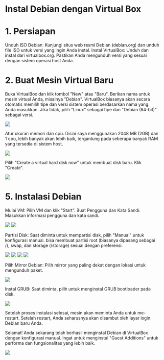 # Instal Debian dengan Virtual Box

# 1. Persiapan
Unduh ISO Debian: Kunjungi situs web resmi Debian (debian.org) dan unduh file ISO untuk versi yang ingin Anda instal.
Instal VirtualBox: Unduh dan instal dari virtualbox.org. Pastikan Anda mengunduh versi yang sesuai dengan sistem operasi host Anda.

# 2. Buat Mesin Virtual Baru
Buka VirtualBox dan klik tombol "New" atau "Baru". Berikan nama untuk mesin virtual Anda, misalnya "Debian". VirtualBox biasanya akan secara otomatis memilih tipe dan versi sistem operasi berdasarkan nama yang Anda masukkan. Jika tidak, pilih "Linux" sebagai tipe dan "Debian (64-bit)" sebagai versi.

<img src="./assets/Screenshot 2024-02-19 104711.png">

Atur ukuran memori dan cpu. Disini saya menggunakan 2048 MB (2GB) dan 1 cpu, lebih banyak akan lebih baik, tergantung pada seberapa banyak RAM yang tersedia di sistem host.

<img src="./assets/Screenshot 2024-02-19 104719.png">

Pilih "Create a virtual hard disk now" untuk membuat disk baru. Klik "Create".

<img src="./assets/Screenshot 2024-02-19 104735.png">

# 5. Instalasi Debian

Mulai VM: Pilih VM dan klik "Start".
Buat Pengguna dan Kata Sandi: Masukkan informasi pengguna dan kata sandi.

<img src="./assets/Screenshot 2024-02-19 095430.png">
<img src="./assets/Screenshot 2024-02-19 095456.png">

Partisi Disk: Saat diminta untuk mempartisi disk, pilih "Manual" untuk konfigurasi manual. bisa membuat partisi root (biasanya dipasang sebagai /), swap, dan storage (/storage) sesuai dengan preferensi.

<img src="./assets/Screenshot 2024-02-19 095906.png">
<img src="./assets/Screenshot 2024-02-19 100009.png">
<img src="./assets/Screenshot 2024-02-19 100046.png">
<img src="./assets/Screenshot 2024-02-19 100118.png">

Pilih Mirror Debian: Pilih mirror yang paling dekat dengan lokasi untuk mengunduh paket.

<img src="./assets/Screenshot 2024-02-19 100353.png">

Instal GRUB: Saat diminta, pilih untuk menginstal GRUB bootloader pada disk.

<img src="./assets/Screenshot 2024-02-19 110956.png">

Setelah proses instalasi selesai, mesin akan meminta Anda untuk me-restart. Setelah restart, Anda seharusnya akan disambut oleh layar login Debian baru Anda.

Selamat! Anda sekarang telah berhasil menginstal Debian di VirtualBox dengan konfigurasi manual. Ingat untuk menginstal "Guest Additions" untuk performa dan fungsionalitas yang lebih baik.

<img src="./assets/Screenshot 2024-02-19 111454.png">